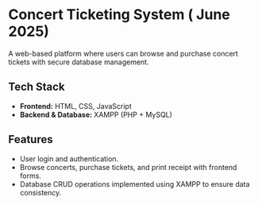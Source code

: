 # Concert Ticketing System ( June 2025)

A web-based platform where users can browse and purchase concert tickets with secure database management.

## Tech Stack
- **Frontend:** HTML, CSS, JavaScript  
- **Backend & Database:** XAMPP (PHP + MySQL)
  
## Features
- User login and authentication.  
- Browse concerts, purchase tickets, and print receipt with frontend forms.  
- Database CRUD operations implemented using XAMPP to ensure data consistency.  
